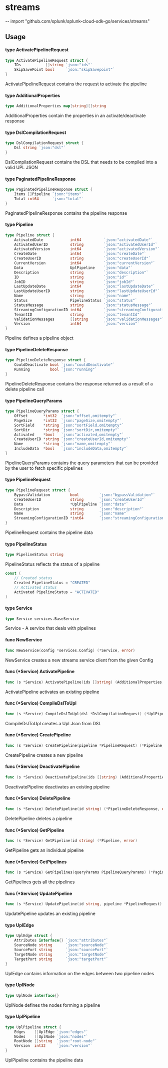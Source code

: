 # streams
--
    import "github.com/splunk/splunk-cloud-sdk-go/services/streams"


## Usage

#### type ActivatePipelineRequest

```go
type ActivatePipelineRequest struct {
	IDs           []string `json:"ids"`
	SkipSavePoint bool     `json:"skipSavepoint"`
}
```

ActivatePipelineRequest contains the request to activate the pipeline

#### type AdditionalProperties

```go
type AdditionalProperties map[string][]string
```

AdditionalProperties contain the properties in an activate/deactivate response

#### type DslCompilationRequest

```go
type DslCompilationRequest struct {
	Dsl string `json:"dsl"`
}
```

DslCompilationRequest contains the DSL that needs to be compiled into a valid
UPL JSON

#### type PaginatedPipelineResponse

```go
type PaginatedPipelineResponse struct {
	Items []Pipeline `json:"items"`
	Total int64      `json:"total"`
}
```

PaginatedPipelineResponse contains the pipeline response

#### type Pipeline

```go
type Pipeline struct {
	ActivatedDate            int64          `json:"activatedDate"`
	ActivatedUserID          string         `json:"activatedUserId"`
	ActivatedVersion         int64          `json:"activatedVersion"`
	CreateDate               int64          `json:"createDate"`
	CreateUserID             string         `json:"createUserId"`
	CurrentVersion           int64          `json:"currentVersion"`
	Data                     UplPipeline    `json:"data"`
	Description              string         `json:"description"`
	ID                       string         `json:"id"`
	JobID                    string         `json:"jobId"`
	LastUpdateDate           int64          `json:"lastUpdateDate"`
	LastUpdateUserID         string         `json:"lastUpdateUserId"`
	Name                     string         `json:"name"`
	Status                   PipelineStatus `json:"status"`
	StatusMessage            string         `json:"statusMessage"`
	StreamingConfigurationID int64          `json:"streamingConfigurationId"`
	TenantID                 string         `json:"tenantId"`
	ValidationMessages       []string       `json:"validationMessages"`
	Version                  int64          `json:"version"`
}
```

Pipeline defines a pipeline object

#### type PipelineDeleteResponse

```go
type PipelineDeleteResponse struct {
	CouldDeactivate bool `json:"couldDeactivate"`
	Running         bool `json:"running"`
}
```

PipelineDeleteResponse contains the response returned as a result of a delete
pipeline call

#### type PipelineQueryParams

```go
type PipelineQueryParams struct {
	Offset       *int32  `json:"offset,omitempty"`
	PageSize     *int32  `json:"pageSize,omitempty"`
	SortField    *string `json:"sortField,omitempty"`
	SortDir      *string `json:"sortDir,omitempty"`
	Activated    *bool   `json:"activated,omitempty"`
	CreateUserID *string `json:"createUserId,omitempty"`
	Name         *string `json:"name,omitempty"`
	IncludeData  *bool   `json:"includeData,omitempty"`
}
```

PipelineQueryParams contains the query parameters that can be provided by the
user to fetch specific pipelines

#### type PipelineRequest

```go
type PipelineRequest struct {
	BypassValidation         bool         `json:"bypassValidation"`
	CreateUserID             string       `json:"createUserId"`
	Data                     *UplPipeline `json:"data"`
	Description              string       `json:"description"`
	Name                     string       `json:"name"`
	StreamingConfigurationID *int64       `json:"streamingConfigurationId,omitempty"`
}
```

PipelineRequest contains the pipeline data

#### type PipelineStatus

```go
type PipelineStatus string
```

PipelineStatus reflects the status of a pipeline

```go
const (
	// Created status
	Created PipelineStatus = "CREATED"
	// Activated status
	Activated PipelineStatus = "ACTIVATED"
)
```

#### type Service

```go
type Service services.BaseService
```

Service - A service that deals with pipelines

#### func  NewService

```go
func NewService(config *services.Config) (*Service, error)
```
NewService creates a new streams service client from the given Config

#### func (*Service) ActivatePipeline

```go
func (s *Service) ActivatePipeline(ids []string) (AdditionalProperties, error)
```
ActivatePipeline activates an existing pipeline

#### func (*Service) CompileDslToUpl

```go
func (s *Service) CompileDslToUpl(dsl *DslCompilationRequest) (*UplPipeline, error)
```
CompileDslToUpl creates a Upl Json from DSL

#### func (*Service) CreatePipeline

```go
func (s *Service) CreatePipeline(pipeline *PipelineRequest) (*Pipeline, error)
```
CreatePipeline creates a new pipeline

#### func (*Service) DeactivatePipeline

```go
func (s *Service) DeactivatePipeline(ids []string) (AdditionalProperties, error)
```
DeactivatePipeline deactivates an existing pipeline

#### func (*Service) DeletePipeline

```go
func (s *Service) DeletePipeline(id string) (*PipelineDeleteResponse, error)
```
DeletePipeline deletes a pipeline

#### func (*Service) GetPipeline

```go
func (s *Service) GetPipeline(id string) (*Pipeline, error)
```
GetPipeline gets an individual pipeline

#### func (*Service) GetPipelines

```go
func (s *Service) GetPipelines(queryParams PipelineQueryParams) (*PaginatedPipelineResponse, error)
```
GetPipelines gets all the pipelines

#### func (*Service) UpdatePipeline

```go
func (s *Service) UpdatePipeline(id string, pipeline *PipelineRequest) (*Pipeline, error)
```
UpdatePipeline updates an existing pipeline

#### type UplEdge

```go
type UplEdge struct {
	Attributes interface{} `json:"attributes"`
	SourceNode string      `json:"sourceNode"`
	SourcePort string      `json:"sourcePort"`
	TargetNode string      `json:"targetNode"`
	TargetPort string      `json:"targetPort"`
}
```

UplEdge contains information on the edges between two pipeline nodes

#### type UplNode

```go
type UplNode interface{}
```

UplNode defines the nodes forming a pipeline

#### type UplPipeline

```go
type UplPipeline struct {
	Edges    []UplEdge `json:"edges"`
	Nodes    []UplNode `json:"nodes"`
	RootNode []string  `json:"root-node"`
	Version  int32     `json:"version"`
}
```

UplPipeline contains the pipeline data
